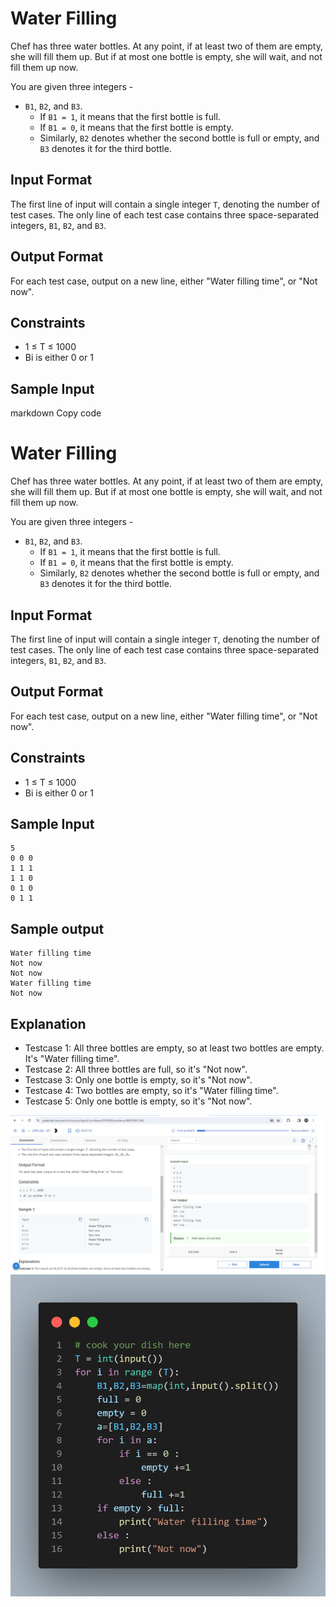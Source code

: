 # Water Filling

Chef has three water bottles. At any point, if at least two of them are empty, she will fill them up. But if at most one bottle is empty, she will wait, and not fill them up now.

You are given three integers - 
- `B1`, `B2`, and `B3`.
  - If `B1 = 1`, it means that the first bottle is full.
  - If `B1 = 0`, it means that the first bottle is empty.
  - Similarly, `B2` denotes whether the second bottle is full or empty, and `B3` denotes it for the third bottle.

## Input Format
The first line of input will contain a single integer `T`, denoting the number of test cases.
The only line of each test case contains three space-separated integers, `B1`, `B2`, and `B3`.

## Output Format
For each test case, output on a new line, either "Water filling time", or "Not now".

## Constraints
- 1 ≤ T ≤ 1000
- Bi is either 0 or 1

## Sample Input

markdown
Copy code
# Water Filling

Chef has three water bottles. At any point, if at least two of them are empty, she will fill them up. But if at most one bottle is empty, she will wait, and not fill them up now.

You are given three integers - 
- `B1`, `B2`, and `B3`.
  - If `B1 = 1`, it means that the first bottle is full.
  - If `B1 = 0`, it means that the first bottle is empty.
  - Similarly, `B2` denotes whether the second bottle is full or empty, and `B3` denotes it for the third bottle.

## Input Format
The first line of input will contain a single integer `T`, denoting the number of test cases.
The only line of each test case contains three space-separated integers, `B1`, `B2`, and `B3`.

## Output Format
For each test case, output on a new line, either "Water filling time", or "Not now".

## Constraints
- 1 ≤ T ≤ 1000
- Bi is either 0 or 1

## Sample Input
```
5
0 0 0
1 1 1
1 1 0
0 1 0
0 1 1
```
## Sample output
```
Water filling time
Not now
Not now
Water filling time
Not now
```

## Explanation
- Testcase 1: All three bottles are empty, so at least two bottles are empty. It's "Water filling time".
- Testcase 2: All three bottles are full, so it's "Not now".
- Testcase 3: Only one bottle is empty, so it's "Not now".
- Testcase 4: Two bottles are empty, so it's "Water filling time".
- Testcase 5: Only one bottle is empty, so it's "Not now".


![](Untitled.png)
![](code.png)